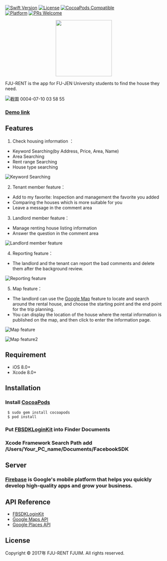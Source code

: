 [![Swift Version][swift-image]][swift-url] 
[![License][license-image]][license-url]
[![CocoaPods Compatible](https://img.shields.io/cocoapods/v/EZSwiftExtensions.svg)](https://img.shields.io/cocoapods/v/LFAlertController.svg)  
[![Platform](https://img.shields.io/cocoapods/p/LFAlertController.svg?style=flat)](http://cocoapods.org/pods/LFAlertController)
[![PRs Welcome](https://img.shields.io/badge/PRs-welcome-brightgreen.svg?style=flat-square)](http://makeapullrequest.com)

<div align=center><img width="180" height="180" src="https://imgur.com/8ZoF8Ai.png"/> </div>

FJU-RENT is the app for FU-JEN University students to find the house they need.

![截圖 0004-07-10 03 58 55](https://user-images.githubusercontent.com/27802557/178119509-d913044e-7e53-4e0e-a024-e4223e51523e.png)

### [Demo link](https://youtu.be/7UnNmD2uqXA)

## Features

1. Check housing information ：

* Keyword Searching(by Address, Price, Area, Name)
* Area Searching
* Rent range Searching
* House type searching 

![Keyword Searching](https://user-images.githubusercontent.com/27802557/178119603-9d575434-3a77-4b0a-863c-83e82a73f011.png)

2. Tenant member feature：
* Add to my favorite: Inspection and management the favorite you added
* Comparing the houses which is more suitable for you
* Leave a message in the comment area

3. Landlord member feature：
* Manage renting house listing information 
* Answer the question in the comment area

![Landlord member feature](https://user-images.githubusercontent.com/27802557/178119564-99e78664-8055-43ca-bcc1-135a8aef4afd.png)

4. Reporting feature：
* The landlord and the tenant can report the bad comments and delete them after the background review.

![Reporting feature](https://user-images.githubusercontent.com/27802557/178120250-dd2d3798-c7f4-4a7a-b207-0725d6708373.png)

5. Map feature：
* The landlord can use the [Google Map](https://en.wikipedia.org/wiki/Google_Maps) feature to locate and search around the rental house, and choose the starting point and the end point for the trip planning.
* You can display the location of the house where the rental information is published on the map, and then click to enter the information page.

![Map feature](https://user-images.githubusercontent.com/27802557/178119567-9be890f8-c824-42dc-9487-8c3e1e86767d.png)

![Map feature2](https://user-images.githubusercontent.com/27802557/178119522-1489bc4b-848f-4697-8e1f-3212758b58b0.png)

## Requirement
*   iOS 8.0+
*   Xcode 8.0+
## Installation
### Install [CocoaPods](https://cocoapods.org/) 

```
 $ sudo gem install cocoapods
 $ pod install
```


### Put [FBSDKLoginKit](https://developers.facebook.com/docs/ios/) into Finder Documents

### Xcode Framework Search Path add /Users/Your_PC_name/Documents/FacebookSDK

## Server
  ### [Firebase](https://firebase.google.com/) is Google's mobile platform that helps you quickly develop high-quality apps and grow your business.

## API Reference
* [FBSDKLoginKit](https://developers.facebook.com/docs/ios/) 
* [Google Maps API](https://developers.google.com/maps/?hl=zh-tw)
* [Google Places API](https://developers.google.com/places/?hl=zh-tw)

## License
Copyright © 2017年 FJU-RENT FJUIM. All rights reserved.

[swift-image]:https://img.shields.io/badge/swift-3.0-orange.svg
[swift-url]: https://swift.org/
[license-image]: https://img.shields.io/badge/License-MIT-blue.svg
[license-url]: LICENSE
[travis-image]: https://img.shields.io/travis/dbader/node-datadog-metrics/master.svg?style=flat-square
[travis-url]: https://travis-ci.org/dbader/node-datadog-metrics
[codebeat-image]: https://codebeat.co/badges/c19b47ea-2f9d-45df-8458-b2d952fe9dad
[codebeat-url]: https://codebeat.co/projects/github-com-vsouza-awesomeios-com
